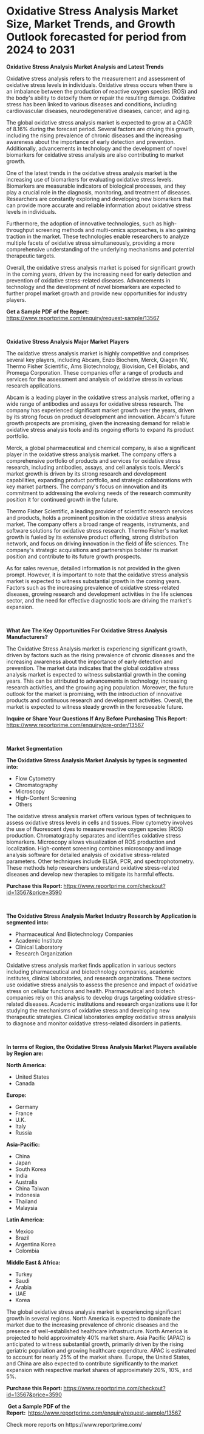 <p><h1>Oxidative Stress Analysis Market Size, Market Trends, and Growth Outlook forecasted for period from 2024 to 2031</h1></p><p><strong>Oxidative Stress Analysis Market Analysis and Latest Trends</strong></p>
<p><p>Oxidative stress analysis refers to the measurement and assessment of oxidative stress levels in individuals. Oxidative stress occurs when there is an imbalance between the production of reactive oxygen species (ROS) and the body's ability to detoxify them or repair the resulting damage. Oxidative stress has been linked to various diseases and conditions, including cardiovascular diseases, neurodegenerative diseases, cancer, and aging.</p><p>The global oxidative stress analysis market is expected to grow at a CAGR of 8.16% during the forecast period. Several factors are driving this growth, including the rising prevalence of chronic diseases and the increasing awareness about the importance of early detection and prevention. Additionally, advancements in technology and the development of novel biomarkers for oxidative stress analysis are also contributing to market growth.</p><p>One of the latest trends in the oxidative stress analysis market is the increasing use of biomarkers for evaluating oxidative stress levels. Biomarkers are measurable indicators of biological processes, and they play a crucial role in the diagnosis, monitoring, and treatment of diseases. Researchers are constantly exploring and developing new biomarkers that can provide more accurate and reliable information about oxidative stress levels in individuals.</p><p>Furthermore, the adoption of innovative technologies, such as high-throughput screening methods and multi-omics approaches, is also gaining traction in the market. These technologies enable researchers to analyze multiple facets of oxidative stress simultaneously, providing a more comprehensive understanding of the underlying mechanisms and potential therapeutic targets.</p><p>Overall, the oxidative stress analysis market is poised for significant growth in the coming years, driven by the increasing need for early detection and prevention of oxidative stress-related diseases. Advancements in technology and the development of novel biomarkers are expected to further propel market growth and provide new opportunities for industry players.</p></p>
<p><strong>Get a Sample PDF of the Report:&nbsp;</strong> <a href="https://www.reportprime.com/enquiry/request-sample/13567">https://www.reportprime.com/enquiry/request-sample/13567</a></p>
<p>&nbsp;</p>
<p><strong>Oxidative Stress Analysis Major Market Players</strong></p>
<p><p>The oxidative stress analysis market is highly competitive and comprises several key players, including Abcam, Enzo Biochem, Merck, Qiagen NV, Thermo Fisher Scientific, Ams Biotechnology, Biovision, Cell Biolabs, and Promega Corporation. These companies offer a range of products and services for the assessment and analysis of oxidative stress in various research applications.</p><p>Abcam is a leading player in the oxidative stress analysis market, offering a wide range of antibodies and assays for oxidative stress research. The company has experienced significant market growth over the years, driven by its strong focus on product development and innovation. Abcam's future growth prospects are promising, given the increasing demand for reliable oxidative stress analysis tools and its ongoing efforts to expand its product portfolio.</p><p>Merck, a global pharmaceutical and chemical company, is also a significant player in the oxidative stress analysis market. The company offers a comprehensive portfolio of products and services for oxidative stress research, including antibodies, assays, and cell analysis tools. Merck's market growth is driven by its strong research and development capabilities, expanding product portfolio, and strategic collaborations with key market partners. The company's focus on innovation and its commitment to addressing the evolving needs of the research community position it for continued growth in the future.</p><p>Thermo Fisher Scientific, a leading provider of scientific research services and products, holds a prominent position in the oxidative stress analysis market. The company offers a broad range of reagents, instruments, and software solutions for oxidative stress research. Thermo Fisher's market growth is fueled by its extensive product offering, strong distribution network, and focus on driving innovation in the field of life sciences. The company's strategic acquisitions and partnerships bolster its market position and contribute to its future growth prospects.</p><p>As for sales revenue, detailed information is not provided in the given prompt. However, it is important to note that the oxidative stress analysis market is expected to witness substantial growth in the coming years. Factors such as the increasing prevalence of oxidative stress-related diseases, growing research and development activities in the life sciences sector, and the need for effective diagnostic tools are driving the market's expansion.</p></p>
<p>&nbsp;</p>
<p><strong>What Are The Key Opportunities For Oxidative Stress Analysis Manufacturers?</strong></p>
<p><p>The Oxidative Stress Analysis market is experiencing significant growth, driven by factors such as the rising prevalence of chronic diseases and the increasing awareness about the importance of early detection and prevention. The market data indicates that the global oxidative stress analysis market is expected to witness substantial growth in the coming years. This can be attributed to advancements in technology, increasing research activities, and the growing aging population. Moreover, the future outlook for the market is promising, with the introduction of innovative products and continuous research and development activities. Overall, the market is expected to witness steady growth in the foreseeable future.</p></p>
<p><strong>Inquire or Share Your Questions If Any Before Purchasing This Report:</strong> <a href="https://www.reportprime.com/enquiry/pre-order/13567">https://www.reportprime.com/enquiry/pre-order/13567</a></p>
<p>&nbsp;</p>
<p><strong>Market Segmentation</strong></p>
<p><strong>The Oxidative Stress Analysis Market Analysis by types is segmented into:</strong></p>
<p><ul><li>Flow Cytometry</li><li>Chromatography</li><li>Microscopy</li><li>High-Content Screening</li><li>Others</li></ul></p>
<p><p>The oxidative stress analysis market offers various types of techniques to assess oxidative stress levels in cells and tissues. Flow cytometry involves the use of fluorescent dyes to measure reactive oxygen species (ROS) production. Chromatography separates and identifies oxidative stress biomarkers. Microscopy allows visualization of ROS production and localization. High-content screening combines microscopy and image analysis software for detailed analysis of oxidative stress-related parameters. Other techniques include ELISA, PCR, and spectrophotometry. These methods help researchers understand oxidative stress-related diseases and develop new therapies to mitigate its harmful effects.</p></p>
<p><strong>Purchase this Report:&nbsp;</strong><a href="https://www.reportprime.com/checkout?id=13567&price=3590">https://www.reportprime.com/checkout?id=13567&price=3590</a></p>
<p>&nbsp;</p>
<p><strong>The Oxidative Stress Analysis Market Industry Research by Application is segmented into:</strong></p>
<p><ul><li>Pharmaceutical And Biotechnology Companies</li><li>Academic Institute</li><li>Clinical Laboratory</li><li>Research Organization</li></ul></p>
<p><p>Oxidative stress analysis market finds application in various sectors including pharmaceutical and biotechnology companies, academic institutes, clinical laboratories, and research organizations. These sectors use oxidative stress analysis to assess the presence and impact of oxidative stress on cellular functions and health. Pharmaceutical and biotech companies rely on this analysis to develop drugs targeting oxidative stress-related diseases. Academic institutions and research organizations use it for studying the mechanisms of oxidative stress and developing new therapeutic strategies. Clinical laboratories employ oxidative stress analysis to diagnose and monitor oxidative stress-related disorders in patients.</p></p>
<p>&nbsp;</p>
<p><strong>In terms of Region, the Oxidative Stress Analysis Market Players available by Region are:</strong></p>
<p>
    <p> <strong> North America: </strong>
        <ul>
            <li>United States</li>
            <li>Canada</li>
        </ul>
        </p> 
    <p> <strong> Europe: </strong>
        <ul>
            <li>Germany</li>
            <li>France</li>
            <li>U.K.</li>
            <li>Italy</li>
            <li>Russia</li>
        </ul>
        </p> 
    <p> <strong> Asia-Pacific: </strong>
        <ul>
            <li>China</li>
            <li>Japan</li>
            <li>South Korea</li>
            <li>India</li>
            <li>Australia</li>
            <li>China Taiwan</li>
            <li>Indonesia</li>
            <li>Thailand</li>
            <li>Malaysia</li>
        </ul>
        </p> 
    <p> <strong> Latin America: </strong>
        <ul>
            <li>Mexico</li>
            <li>Brazil</li>
            <li>Argentina Korea</li>
            <li>Colombia</li>
        </ul>
        </p> 
    <p> <strong> Middle East & Africa: </strong>
        <ul>
            <li>Turkey</li>
            <li>Saudi</li>
            <li>Arabia</li>
            <li>UAE</li>
            <li>Korea</li>
        </ul>
    </p>
    </p>
<p><p>The global oxidative stress analysis market is experiencing significant growth in several regions. North America is expected to dominate the market due to the increasing prevalence of chronic diseases and the presence of well-established healthcare infrastructure. North America is projected to hold approximately 40% market share. Asia Pacific (APAC) is anticipated to witness substantial growth, primarily driven by the rising geriatric population and growing healthcare expenditure. APAC is estimated to account for nearly 25% of the market share. Europe, the United States, and China are also expected to contribute significantly to the market expansion with respective market shares of approximately 20%, 10%, and 5%.</p></p>
<p><strong>Purchase this Report: </strong><a href="https://www.reportprime.com/checkout?id=13567&price=3590">https://www.reportprime.com/checkout?id=13567&price=3590</a></p>
<p>&nbsp;<strong>Get a Sample PDF of the Report:&nbsp;&nbsp;</strong><a href="https://www.reportprime.com/enquiry/request-sample/13567">https://www.reportprime.com/enquiry/request-sample/13567</a></p>
<p><strong></strong></p>
<p>Check more reports on https://www.reportprime.com/</p>